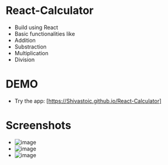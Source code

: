 # React-Calculator
- Build using React
- Basic functionalities like
- Addition
- Substraction
- Multiplication
- Division

# DEMO
- Try the app: [https://Shivastoic.github.io/React-Calculator]

# Screenshots
- ![image](https://github.com/Shivastoic/React-Calculator/assets/107467698/02aac0eb-8e89-4ef3-8404-89cce8759a2d)
- ![image](https://github.com/Shivastoic/React-Calculator/assets/107467698/4efc0be3-fea2-4900-b815-3dbd1f50cecd)
- ![image](https://github.com/Shivastoic/React-Calculator/assets/107467698/a7408089-d8ef-4ac1-8f2c-e5ad39864f97)


